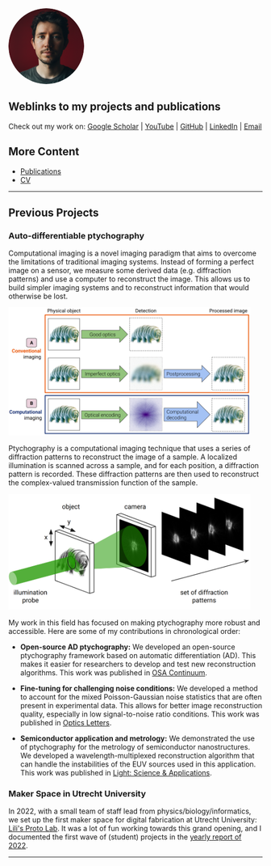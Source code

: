 <style>
@media (prefers-color-scheme: dark) {
  body {
    background-color: #1e1e1e;
    color: #f0f0f0;
  }

  a {
    color: #4dbbff;
  }

  h1, h2, h3, h4, h5, h6 {
    color: #f0f0f0;
  }

  pre, code {
    background-color: #2d2d2d;
    border: 1px solid #444;
  }

  strong {
    color: #f0f0f0;
  }
}
</style>

<img src="/assets/img/me.png" alt="Jacob Seifert" style="width: 150px; border-radius: 50%;">

## Weblinks to my projects and publications

Check out my work on: 
[Google Scholar](https://scholar.google.com/citations?user=Ag36EtoAAAAJ) | [YouTube](https://www.youtube.com/@JacobSeifert) | [GitHub](https://github.com/Duxon) | [LinkedIn](https://www.linkedin.com/in/jacob-seifert-458933152/) | [Email](mailto:derduxon+github.io@gmail.com)

## More Content

*   [Publications](/publications)
*   [CV](/assets/pdf/CV.pdf)

---

## Previous Projects
### Auto-differentiable ptychography
Computational imaging is a novel imaging paradigm that aims to overcome the limitations of traditional imaging systems. Instead of forming a perfect image on a sensor, we measure some derived data (e.g. diffraction patterns) and use a computer to reconstruct the image. This allows us to build simpler imaging systems and to reconstruct information that would otherwise be lost.

<img src="/assets/img/paradigms.png" alt="Paradigms" style="width: 480px;"/>

Ptychography is a computational imaging technique that uses a series of diffraction patterns to reconstruct the image of a sample. A localized illumination is scanned across a sample, and for each position, a diffraction pattern is recorded. These diffraction patterns are then used to reconstruct the complex-valued transmission function of the sample.

<img src="/assets/img/minimal_setup.png" alt="Minimal Setup" style="width: 480px;"/>

My work in this field has focused on making ptychography more robust and accessible. Here are some of my contributions in chronological order:

*   **Open-source AD ptychography:** We developed an open-source ptychography framework based on automatic differentiation (AD). This makes it easier for researchers to develop and test new reconstruction algorithms. This work was published in [OSA Continuum](https://doi.org/10.1364/OSAC.411174).

*   **Fine-tuning for challenging noise conditions:** We developed a method to account for the mixed Poisson-Gaussian noise statistics that are often present in experimental data. This allows for better image reconstruction quality, especially in low signal-to-noise ratio conditions. This work was published in [Optics Letters](https://doi.org/10.1364/OL.502344).

*   **Semiconductor application and metrology:** We demonstrated the use of ptychography for the metrology of semiconductor nanostructures. We developed a wavelength-multiplexed reconstruction algorithm that can handle the instabilities of the EUV sources used in this application. This work was published in [Light: Science & Applications](https://doi.org/10.1038/s41377-024-01532-z).

### Maker Space in Utrecht University
In 2022, with a small team of staff lead from physics/biology/informatics, we set up the first maker space for digital fabrication at Utrecht University: [Lili's Proto Lab](https://www.uu.nl/en/research/lilis-proto-lab). It was a lot of fun working towards this grand opening, and I documented the first wave of (student) projects in the [yearly report of 2022](https://github.com/LilisProtoLab/LPL_yearly_report_2022/blob/main/LPL_report_2022.pdf).

---


